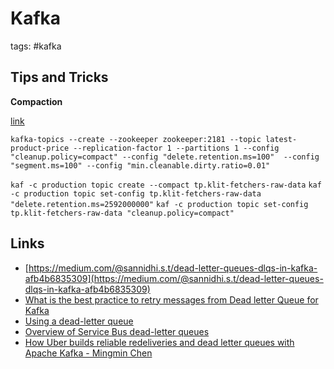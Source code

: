# Kafka

tags: #kafka

## Tips and Tricks

**Compaction**

[link](https://towardsdatascience.com/log-compacted-topics-in-apache-kafka-b1aa1e4665a7)

```
kafka-topics --create --zookeeper zookeeper:2181 --topic latest-product-price --replication-factor 1 --partitions 1 --config "cleanup.policy=compact" --config "delete.retention.ms=100"  --config "segment.ms=100" --config "min.cleanable.dirty.ratio=0.01"
```

`kaf -c production topic create --compact tp.klit-fetchers-raw-data`
`kaf -c production topic set-config tp.klit-fetchers-raw-data "delete.retention.ms=2592000000"`
`kaf -c production topic set-config tp.klit-fetchers-raw-data "cleanup.policy=compact"`

## Links

- [https://medium.com/@sannidhi.s.t/dead-letter-queues-dlqs-in-kafka-afb4b6835309](https://medium.com/@sannidhi.s.t/dead-letter-queues-dlqs-in-kafka-afb4b6835309)
- [What is the best practice to retry messages from Dead letter Queue for Kafka](https://stackoverflow.com/questions/65747292/what-is-the-best-practice-to-retry-messages-from-dead-letter-queue-for-kafka)
- [Using a dead-letter queue](https://www.oreilly.com/library/view/serverless-design-patterns/9781788620642/c06c8b30-ffcb-474c-a8d8-a7e09ab6bb39.xhtml)
- [Overview of Service Bus dead-letter queues](https://docs.microsoft.com/en-us/azure/service-bus-messaging/service-bus-dead-letter-queues)
- [How Uber builds reliable redeliveries and dead letter queues with Apache Kafka - Mingmin Chen](https://youtu.be/K4cmLrrIUUY?t=929)